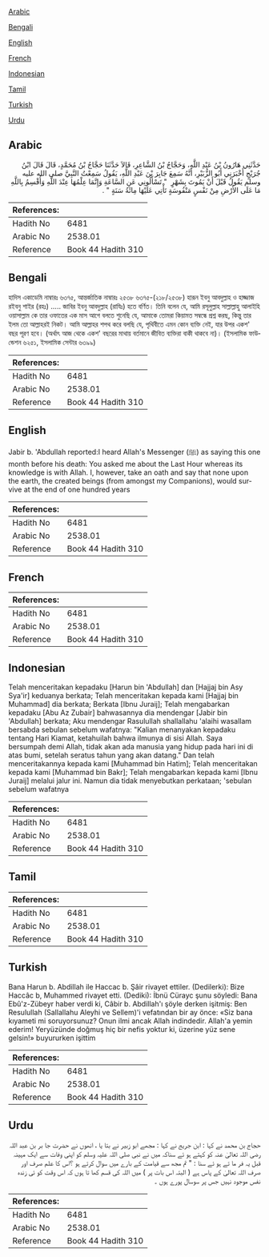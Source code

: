 [Arabic](#arabic)

[Bengali](#bengali)

[English](#english)

[French](#french)

[Indonesian](#indonesian)

[Tamil](#tamil)

[Turkish](#turkish)

[Urdu](#urdu)

## Arabic


<div dir="rtl" lang="ar" style={{fontSize:'larger',backgroundColor:'#f8f9fa',padding:20}}>
حَدَّثَنِي هَارُونُ بْنُ عَبْدِ اللَّهِ، وَحَجَّاجُ بْنُ الشَّاعِرِ، قَالاَ حَدَّثَنَا حَجَّاجُ بْنُ مُحَمَّدٍ، قَالَ قَالَ ابْنُ جُرَيْجٍ أَخْبَرَنِي أَبُو الزُّبَيْرِ، أَنَّهُ سَمِعَ جَابِرَ بْنَ عَبْدِ اللَّهِ، يَقُولُ سَمِعْتُ النَّبِيَّ صلى الله عليه وسلم يَقُولُ قَبْلَ أَنْ يَمُوتَ بِشَهْرٍ ‏ "‏ تَسْأَلُونِي عَنِ السَّاعَةِ وَإِنَّمَا عِلْمُهَا عِنْدَ اللَّهِ وَأُقْسِمُ بِاللَّهِ مَا عَلَى الأَرْضِ مِنْ نَفْسٍ مَنْفُوسَةٍ تَأْتِي عَلَيْهَا مِائَةُ سَنَةٍ ‏"‏ ‏.‏
</div>
<div style={{backgroundColor:'#f8f9fa',padding:20, marginBottom: 10}}><table> <thead> <tr> <th>References:</th> <th></th> </tr> </thead> <tbody><tr><td>Hadith No</td><td>6481</td></tr><tr><td>Arabic No</td><td>2538.01</td></tr><tr><td>Reference</td><td>Book 44 Hadith 310</td></tr></tbody></table></div>

## Bengali


<div dir="ltr" lang="bn" style={{fontSize:'larger',backgroundColor:'#f8f9fa',padding:20}}>
হাদিস একাডেমি নাম্বারঃ ৬৩৭৫, আন্তর্জাতিক নাম্বারঃ ২৫৩৮ ৬৩৭৫-(২১৮/২৫৩৮) হারূন ইবনু আবদুল্লাহ ও হাজ্জাজ রইবনু শাইর (রহঃ) ..... জাবির ইবনু আবদুল্লাহ (রাযিঃ) হতে বর্ণিত। তিনি বলেন যে, আমি রসূলুল্লাহ সাল্লাল্লাহু আলাইহি ওয়াসাল্লাম কে তার ওফাতের এক মাস আগে বলতে শুনেছি যে, আমাকে তোমরা কিয়ামত সম্বন্ধে প্রশ্ন করছ, কিন্তু তার ইলম তো আল্লাহরই নিকট। আমি আল্লাহর শপথ করে বলছি যে, পৃথিবীতে এমন কোন ব্যক্তি নেই, যার উপর একশ' বছর পূরণ হবে। (অর্থাৎ আজ থেকে একশ' বছরের মাথায় বর্তমানে জীবিত ব্যক্তিরা বাকী থাকবে না)। (ইসলামিক ফাউন্ডেশন ৬২৫১, ইসলামিক সেন্টার ৬৩৯৯)
</div>
<div style={{backgroundColor:'#f8f9fa',padding:20, marginBottom: 10}}><table> <thead> <tr> <th>References:</th> <th></th> </tr> </thead> <tbody><tr><td>Hadith No</td><td>6481</td></tr><tr><td>Arabic No</td><td>2538.01</td></tr><tr><td>Reference</td><td>Book 44 Hadith 310</td></tr></tbody></table></div>

## English


<div dir="ltr" lang="en" style={{fontSize:'larger',backgroundColor:'#f8f9fa',padding:20}}>
Jabir b. 'Abdullah reported:I heard Allah's Messenger (ﷺ) as saying this one month before his death: You asked me about the Last Hour whereas its knowledge is with Allah. I, however, take an oath and say that none upon the earth, the created beings (from amongst my Companions), would survive at the end of one hundred years
</div>
<div style={{backgroundColor:'#f8f9fa',padding:20, marginBottom: 10}}><table> <thead> <tr> <th>References:</th> <th></th> </tr> </thead> <tbody><tr><td>Hadith No</td><td>6481</td></tr><tr><td>Arabic No</td><td>2538.01</td></tr><tr><td>Reference</td><td>Book 44 Hadith 310</td></tr></tbody></table></div>

## French


<div dir="ltr" lang="fr" style={{fontSize:'larger',backgroundColor:'#f8f9fa',padding:20}}>

</div>
<div style={{backgroundColor:'#f8f9fa',padding:20, marginBottom: 10}}><table> <thead> <tr> <th>References:</th> <th></th> </tr> </thead> <tbody><tr><td>Hadith No</td><td>6481</td></tr><tr><td>Arabic No</td><td>2538.01</td></tr><tr><td>Reference</td><td>Book 44 Hadith 310</td></tr></tbody></table></div>

## Indonesian


<div dir="ltr" lang="id" style={{fontSize:'larger',backgroundColor:'#f8f9fa',padding:20}}>
Telah menceritakan kepadaku [Harun bin 'Abdullah] dan [Hajjaj bin Asy Sya'ir] keduanya berkata; Telah menceritakan kepada kami [Hajjaj bin Muhammad] dia berkata; Berkata [Ibnu Juraij]; Telah mengabarkan kepadaku [Abu Az Zubair] bahwasannya dia mendengar [Jabir bin 'Abdullah] berkata; Aku mendengar Rasulullah shallallahu 'alaihi wasallam bersabda sebulan sebelum wafatnya: "Kalian menanyakan kepadaku tentang Hari Kiamat, ketahuilah bahwa ilmunya di sisi Allah. Saya bersumpah demi Allah, tidak akan ada manusia yang hidup pada hari ini di atas bumi, setelah seratus tahun yang akan datang." Dan telah menceritakannya kepada kami [Muhammad bin Hatim]; Telah menceritakan kepada kami [Muhammad bin Bakr]; Telah mengabarkan kepada kami [Ibnu Juraij] melalui jalur ini. Namun dia tidak menyebutkan perkataan; 'sebulan sebelum wafatnya
</div>
<div style={{backgroundColor:'#f8f9fa',padding:20, marginBottom: 10}}><table> <thead> <tr> <th>References:</th> <th></th> </tr> </thead> <tbody><tr><td>Hadith No</td><td>6481</td></tr><tr><td>Arabic No</td><td>2538.01</td></tr><tr><td>Reference</td><td>Book 44 Hadith 310</td></tr></tbody></table></div>

## Tamil


<div dir="ltr" lang="ta" style={{fontSize:'larger',backgroundColor:'#f8f9fa',padding:20}}>

</div>
<div style={{backgroundColor:'#f8f9fa',padding:20, marginBottom: 10}}><table> <thead> <tr> <th>References:</th> <th></th> </tr> </thead> <tbody><tr><td>Hadith No</td><td>6481</td></tr><tr><td>Arabic No</td><td>2538.01</td></tr><tr><td>Reference</td><td>Book 44 Hadith 310</td></tr></tbody></table></div>

## Turkish


<div dir="ltr" lang="tr" style={{fontSize:'larger',backgroundColor:'#f8f9fa',padding:20}}>
Bana Harun b. Abdillah ile Haccac b. Şâir rivayet ettiler. (Dedilerki): Bize Haccâc b, Muhammed rivayet etti. (Dediki): İbnü Cürayc şunu söyledi: Bana Ebû'z-Zübeyr haber verdi ki, Câbir b. Abdillah'ı şöyle derken işitmiş: Ben Resulullah (Sallallahu Aleyhi ve Sellem)'i vefatından bir ay önce: «Siz bana kıyameti mi soruyorsunuz? Onun ilmi ancak Allah indindedir. Allah'a yemin ederim! Yeryüzünde doğmuş hiç bir nefis yoktur ki, üzerine yüz sene gelsin!» buyururken işittim
</div>
<div style={{backgroundColor:'#f8f9fa',padding:20, marginBottom: 10}}><table> <thead> <tr> <th>References:</th> <th></th> </tr> </thead> <tbody><tr><td>Hadith No</td><td>6481</td></tr><tr><td>Arabic No</td><td>2538.01</td></tr><tr><td>Reference</td><td>Book 44 Hadith 310</td></tr></tbody></table></div>

## Urdu


<div dir="rtl" lang="ur" style={{fontSize:'larger',backgroundColor:'#f8f9fa',padding:20}}>
حجاج بن محمد نے کہا : ابن جریج نے کہا : مجھے ابو زبیر نے بتا یا ، انھوں نے حضرت جا بر بن عبد اللہ رضی اللہ تعالیٰ عنہ کو کہتے ہو ئے سناکہ میں نے نبی صلی اللہ علیہ وسلم کو اپنی وفات سے ایک مہینہ قبل یہ فر ما تے ہو ئے سنا : " تم مجھ سے قیامت کے بارے میں سوال کرتے ہو ؟اس کا علم صرف اور صرف اللہ تعالیٰ کے پاس ہے ( البتہ اس بات پر ) میں اللہ کی قسم کھا تا ہوں کہ اس وقت کو ئی زندہ نفس موجود نہیں جس پر سوسال پورے ہوں ۔
</div>
<div style={{backgroundColor:'#f8f9fa',padding:20, marginBottom: 10}}><table> <thead> <tr> <th>References:</th> <th></th> </tr> </thead> <tbody><tr><td>Hadith No</td><td>6481</td></tr><tr><td>Arabic No</td><td>2538.01</td></tr><tr><td>Reference</td><td>Book 44 Hadith 310</td></tr></tbody></table></div>